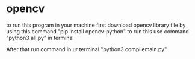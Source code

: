 # opencv

to run this program in your machine
first  download opencv library file  by using this command "pip install opencv-python"
to run this use command "python3 all.py" in terminal

After that run command in ur terminal "python3 compilemain.py"
